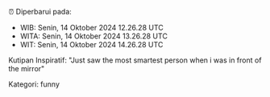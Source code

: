 ⏰ Diperbarui pada:
- WIB: Senin, 14 Oktober 2024 12.26.28 UTC
- WITA: Senin, 14 Oktober 2024 13.26.28 UTC
- WIT: Senin, 14 Oktober 2024 14.26.28 UTC

Kutipan Inspiratif:
"Just saw the most smartest person when i was in front of the mirror"


Kategori: funny

